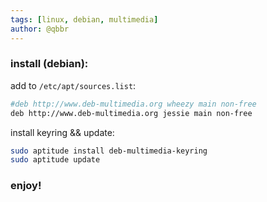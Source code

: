 ```yaml
---
tags: [linux, debian, multimedia]
author: @qbbr
---
```


### install (debian):

add to `/etc/apt/sources.list`:

```bash
#deb http://www.deb-multimedia.org wheezy main non-free
deb http://www.deb-multimedia.org jessie main non-free
```

install keyring && update:

```bash
sudo aptitude install deb-multimedia-keyring
sudo aptitude update
```

### enjoy!
